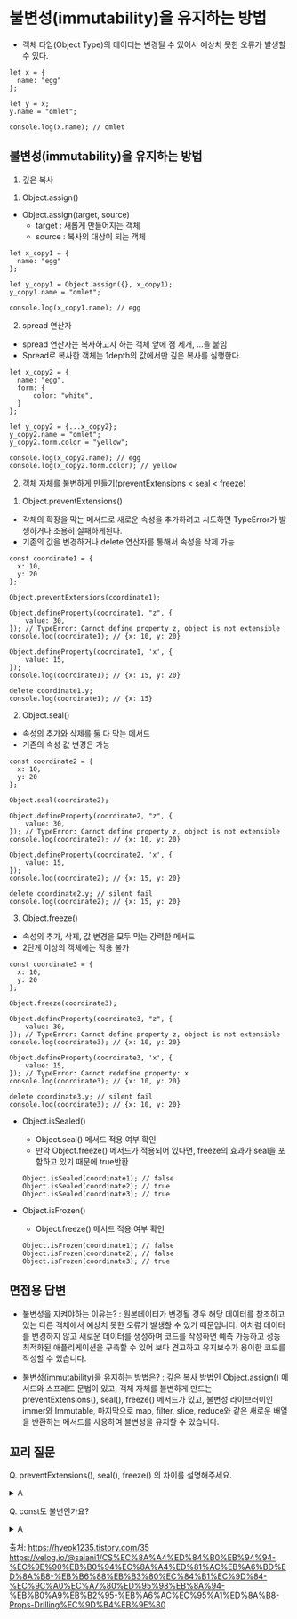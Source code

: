 # 불변성(immutability)을 유지하는 방법

- 객체 타입(Object Type)의 데이터는 변경될 수 있어서 예상치 못한 오류가 발생할 수 있다. 
```
let x = {
  name: "egg"
};

let y = x;
y.name = "omlet";

console.log(x.name); // omlet
```

## 불변성(immutability)을 유지하는 방법
1. 깊은 복사
  1) Object.assign()
  - Object.assign(target, source)
    - target : 새롭게 만들어지는 객체
    - source : 복사의 대상이 되는 객체

  ```
  let x_copy1 = {
    name: "egg"
  };

  let y_copy1 = Object.assign({}, x_copy1);
  y_copy1.name = "omlet";

  console.log(x_copy1.name); // egg

  ```

  2) spread 연산자
  - spread 연산자는 복사하고자 하는 객체 앞에 점 세개, ...을 붙임
  - Spread로 복사한 객체는 1depth의 값에서만 깊은 복사를 실행한다.
  
  ```
  let x_copy2 = {
    name: "egg",
    form: {
        color: "white",
    }
  };

  let y_copy2 = {...x_copy2};
  y_copy2.name = "omlet";
  y_copy2.form.color = "yellow";

  console.log(x_copy2.name); // egg
  console.log(x_copy2.form.color); // yellow
  ```

2. 객체 자체를 불변하게 만들기(preventExtensions < seal < freeze)

  1) Object.preventExtensions()
  - 갹체의 확장을 막는 메서드로 새로운 속성을 추가하려고 시도하면 TypeError가 발생하거나 조용히 실패하게된다. 
  - 기존의 값을 변경하거나 delete 연산자를 통해서 속성을 삭제 가능
  
  ```
  const coordinate1 = {
    x: 10,
    y: 20
  };

  Object.preventExtensions(coordinate1);

  Object.defineProperty(coordinate1, "z", {
      value: 30,
  }); // TypeError: Cannot define property z, object is not extensible
  console.log(coordinate1); // {x: 10, y: 20}

  Object.defineProperty(coordinate1, 'x', {
      value: 15,
  });
  console.log(coordinate1); // {x: 15, y: 20}

  delete coordinate1.y;
  console.log(coordinate1); // {x: 15}
  ```

  2) Object.seal()
  - 속성의 추가와 삭제를 둘 다 막는 메서드
  - 기존의 속성 값 변경은 가능

  ```
  const coordinate2 = {
    x: 10,
    y: 20
  };

  Object.seal(coordinate2);

  Object.defineProperty(coordinate2, "z", {
      value: 30,
  }); // TypeError: Cannot define property z, object is not extensible
  console.log(coordinate2); // {x: 10, y: 20}

  Object.defineProperty(coordinate2, 'x', {
      value: 15,
  });
  console.log(coordinate2); // {x: 15, y: 20}

  delete coordinate2.y; // silent fail
  console.log(coordinate2); // {x: 15, y: 20}
  ```

  3) Object.freeze()
  - 속성의 추가, 삭제, 값 변경을 모두 막는 강력한 메서드
  - 2단계 이상의 객체에는 적용 불가

  ```
  const coordinate3 = {
    x: 10,
    y: 20
  };

  Object.freeze(coordinate3);

  Object.defineProperty(coordinate3, "z", {
      value: 30,
  }); // TypeError: Cannot define property z, object is not extensible
  console.log(coordinate3); // {x: 10, y: 20}

  Object.defineProperty(coordinate3, 'x', {
      value: 15,
  }); // TypeError: Cannot redefine property: x
  console.log(coordinate3); // {x: 10, y: 20}

  delete coordinate3.y; // silent fail
  console.log(coordinate3); // {x: 10, y: 20}
  ```

- Object.isSealed()
  - Object.seal() 메서드 적용 여부 확인
  - 만약 Object.freeze() 메서드가 적용되어 있다면, freeze의 효과가 seal을 포함하고 있기 때문에 true반환

  ```
  Object.isSealed(coordinate1); // false
  Object.isSealed(coordinate2); // true
  Object.isSealed(coordinate3); // true
  ```

- Object.isFrozen()
  - Object.freeze() 메서드 적용 여부 확인

  ```
  Object.isFrozen(coordinate1); // false
  Object.isFrozen(coordinate2); // false
  Object.isFrozen(coordinate3); // true
  ```

## 면접용 답변
- 불변성을 지켜야하는 이유는?
: 원본데이터가 변경될 경우 해당 데이터를 참조하고 있는 다른 객체에서 예상치 못한 오류가 발생할 수 있기 때문입니다. 이처럼 데이터를 변경하지 않고 새로운 데이터를 생성하며 코드를 작성하면 예측 가능하고 성능 최적화된 애플리케이션을 구축할 수 있어 보다 견고하고 유지보수가 용이한 코드를 작성할 수 있습니다.

- 불변성(immutability)을 유지하는 방법은?
: 깊은 복사 방법인 Object.assign() 메서드와 스프레드 문법이 있고, 객체 자체를 불변하게 만드는 preventExtensions(), seal(), freeze() 메서드가 있고, 불변성 라이브러이인 immer와 Immutable, 마지막으로 map, filter, slice, reduce와 같은 새로운 배열을 반환하는 메서드를 사용하여 불변성을 유지할 수 있습니다.

## 꼬리 질문
Q. preventExtensions(), seal(), freeze() 의 차이를 설명해주세요.

<details>

<summary>A</summary> 

freeze() 메서드는 속성의 추가, 삭제, 값 변경을 모두 막고 seal() 메서드는 속성의 추가, 삭제는 막지만 값의 변경은 가능하고 preventExtensions() 메서드는 속성 추가만 막는 메서드로 값의 변경과 삭제는 가능합니다.

</details>

Q. const도 불변인가요?

<details>

<summary>A</summary> 

const도 재선언 및 재할당이 불가능하긴 하지만, 값에 대한 참조가 한번 변수에 할당되면 변할 수 없음을 의미하는 것이지 const변수가 참조하고 있는 값이 불변한다는 의미는 아닙니다.

</details>

출처: 
https://hyeok1235.tistory.com/35
https://velog.io/@saiani1/CS%EC%8A%A4%ED%84%B0%EB%94%94-%EC%9E%90%EB%B0%94%EC%8A%A4%ED%81%AC%EB%A6%BD%ED%8A%B8-%EB%B6%88%EB%B3%80%EC%84%B1%EC%9D%84-%EC%9C%A0%EC%A7%80%ED%95%98%EB%8A%94-%EB%B0%A9%EB%B2%95-%EB%A6%AC%EC%95%A1%ED%8A%B8-Props-Drilling%EC%9D%B4%EB%9E%80